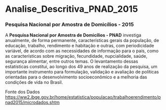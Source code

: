 # Analise_Descritiva_PNAD_2015


### Pesquisa Nacional por Amostra de Domicílios - 2015

A <b>Pesquisa Nacional por Amostra de Domicílios - PNAD</b> investiga anualmente, de forma permanente, características gerais da população, de educação, trabalho, rendimento e habitação e outras, com periodicidade variável, de acordo com as necessidades de informação para o país, como as características sobre migração, fecundidade, nupcialidade, saúde, segurança alimentar, entre outros temas. O levantamento dessas estatísticas constitui, ao longo dos 49 anos de realização da pesquisa, um importante instrumento para formulação, validação e avaliação de políticas orientadas para o desenvolvimento socioeconômico e a melhoria das condições de vida no Brasil.

Fonte dos Dados
https://ww2.ibge.gov.br/home/estatistica/populacao/trabalhoerendimento/pnad2015/microdados.shtm
 
